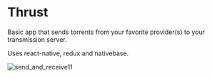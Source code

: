 # Thrust

Basic app that sends torrents from your favorite provider(s) to your transmission server.

Uses react-native, redux and nativebase.

![send_and_receive11](https://cloud.githubusercontent.com/assets/10952529/19414078/adb18f7a-9307-11e6-9224-ffc3a5fe9ac2.gif)
